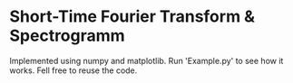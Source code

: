 # Short-Time Fourier Transform & Spectrogramm

Implemented using numpy and matplotlib.
Run 'Example.py' to see how it works.
Fell free to reuse the code.
